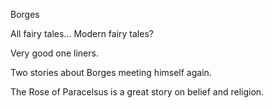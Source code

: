 Borges

All fairy tales... Modern fairy tales?

Very good one liners.

Two stories about Borges meeting himself again.

The Rose of Paracelsus is a great story on belief and religion.